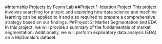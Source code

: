 #Internship Projects by Feynn Lab
##Project 1: Ideation Project
This project involves searching for a topic and exploring how data science and machine learning can be applied to it and also required to prepare a comprehensive strategy based on our findings.
##Project 2: Market Segmentation and EDA
In this project, we will provide a summary of the fundamentals of market segmentation. Additionally, we will perform exploratory data analysis (EDA) on a McDonald's dataset.


